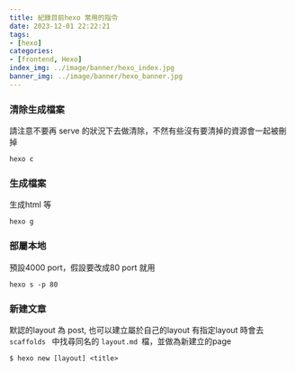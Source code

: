 ```yaml
---
title: 紀錄目前hexo 常用的指令
date: 2023-12-01 22:22:21
tags:
- [hexo]
categories:
- [frontend, Hexo]
index_img: ../image/banner/hexo_index.jpg
banner_img: ../image/banner/hexo_banner.jpg
---
```

### 清除生成檔案
請注意不要再 serve 的狀況下去做清除，不然有些沒有要清掉的資源會一起被刪掉
```shell
hexo c
```
### 生成檔案
生成html 等
```shell
hexo g
```
### 部屬本地
預設4000 port，假設要改成80 port 就用
```shell
hexo s -p 80
```
### 新建文章
默認的layout 為 post, 也可以建立屬於自己的layout
有指定layout 時會去 `scaffolds ` 中找尋同名的 `layout.md `檔，並做為新建立的page
```shell
$ hexo new [layout] <title>
```